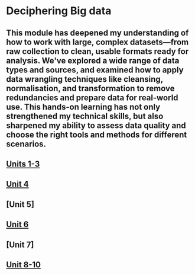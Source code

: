 # Deciphering Big data

## This module has deepened my understanding of how to work with large, complex datasets—from raw collection to clean, usable formats ready for analysis. We've explored a wide range of data types and sources, and examined how to apply data wrangling techniques like cleansing, normalisation, and transformation to remove redundancies and prepare data for real-world use. This hands-on learning has not only strengthened my technical skills, but also sharpened my ability to assess data quality and choose the right tools and methods for different scenarios.

## [Units 1-3](https://github.com/TechieMaks/eportfolio.github.io/blob/85d6ec35b4c66b0ffe893bc4d322c91ddb163829/Unit%201-3.pdf)
## [Unit 4](https://github.com/TechieMaks/eportfolio.github.io/blob/8f44ca62b206a8d102535a629415c6835a6493a1/Unit%204%20Summary.pdf)
## [Unit 5]
## [Unit 6](https://github.com/TechieMaks/eportfolio.github.io/blob/2690b6de58c1a9ae629d39addf7a661acbf96bbf/Unit%206%20Summary.pdf)
## [Unit 7]
## [Unit 8-10](https://github.com/TechieMaks/eportfolio.github.io/blob/884c0de164245ba7b60b066a2cff7274c10a7fe0/Unit%208%20to%2010%20Summary.pdf)
